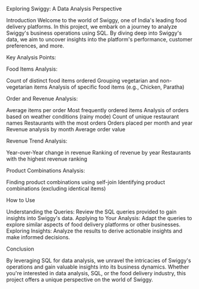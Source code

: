 Exploring Swiggy: A Data Analysis Perspective

Introduction
Welcome to the world of Swiggy, one of India's leading food delivery platforms. In this project, we embark on a journey to analyze Swiggy's business operations using SQL. By diving deep into Swiggy's data, we aim to uncover insights into the platform's performance, customer preferences, and more.

Key Analysis Points:

Food Items Analysis: 

Count of distinct food items ordered
Grouping vegetarian and non-vegetarian items
Analysis of specific food items (e.g., Chicken, Paratha)

Order and Revenue Analysis:

Average items per order
Most frequently ordered items
Analysis of orders based on weather conditions (rainy mode)
Count of unique restaurant names
Restaurants with the most orders
Orders placed per month and year
Revenue analysis by month
Average order value

Revenue Trend Analysis:

Year-over-Year change in revenue
Ranking of revenue by year
Restaurants with the highest revenue ranking

Product Combinations Analysis:

Finding product combinations using self-join
Identifying product combinations (excluding identical items)

How to Use

Understanding the Queries: Review the SQL queries provided to gain insights into Swiggy's data.
Applying to Your Analysis: Adapt the queries to explore similar aspects of food delivery platforms or other businesses.
Exploring Insights: Analyze the results to derive actionable insights and make informed decisions.

Conclusion

By leveraging SQL for data analysis, we unravel the intricacies of Swiggy's operations and gain valuable insights into its business dynamics. Whether you're interested in data analysis, SQL, or the food delivery industry, this project offers a unique perspective on the world of Swiggy.






